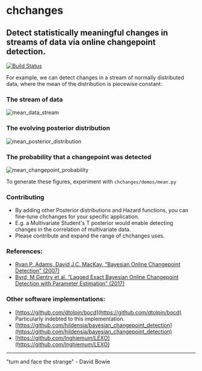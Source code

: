 # chchanges
Detect statistically meaningful changes in streams of data via online changepoint detection.
---
[![Build Status](https://semaphoreci.com/api/v1/jonathanward/chchanges/branches/master/badge.svg)](https://semaphoreci.com/jonathanward/chchanges)

For example, we can detect changes in a stream of normally distributed data, where the mean of the distribution is piecewise constant:

### The stream of data
![mean_data_stream](chchanges/demos/mean_data_stream.gif)

### The evolving posterior distribution
![mean_posterior_distribution](chchanges/demos/mean_posterior_distribution.gif)

### The probability that a changepoint was detected
![mean_changepoint_probability](chchanges/demos/mean_changepoint_probability.gif)

To generate these figures, experiment with `chchanges/demos/mean.py`

### Contributing
- By adding other Posterior distributions and Hazard functions, you can fine-tune chchanges for your specific application.
- E.g. a Multivariate Student's T posterior would enable detecting changes in the correlation of multivariate data.
- Please contribute and expand the range of chchanges uses.

### References:
- [Ryan P. Adams, David J.C. MacKay, "Bayesian Online Changepoint Detection" (2007)](https://arxiv.org/abs/0710.3742)
- [Byrd, M Gentry et al. “Lagged Exact Bayesian Online Changepoint Detection with Parameter Estimation” (2017)](https://arxiv.org/abs/1710.03276)


### Other software implementations:
- [https://github.com/dtolpin/bocd](https://github.com/dtolpin/bocd) Particularly indebted to this implementation.
- [https://github.com/hildensia/bayesian_changepoint_detection](https://github.com/hildensia/bayesian_changepoint_detection)
- [https://github.com/lnghiemum/LEXO](https://github.com/lnghiemum/LEXO)

---
"turn and face the strange" - David Bowie

